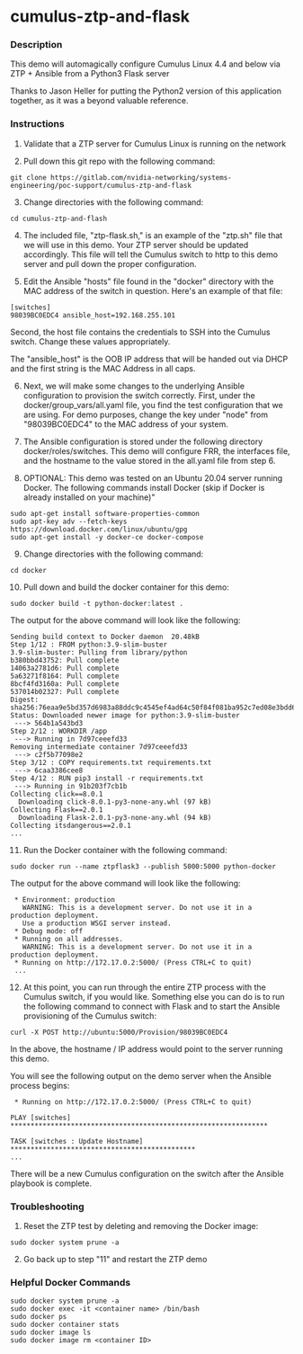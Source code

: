 # cumulus-ztp-and-flask

### Description

This demo will automagically configure Cumulus Linux 4.4 and below via ZTP + Ansible from a Python3 Flask server

Thanks to Jason Heller for putting the Python2 version of this application together, as it was a beyond valuable reference.

### Instructions

1. Validate that a ZTP server for Cumulus Linux is running on the network

2. Pull down this git repo with the following command:

```
git clone https://gitlab.com/nvidia-networking/systems-engineering/poc-support/cumulus-ztp-and-flask
```

3. Change directories with the following command:

```
cd cumulus-ztp-and-flash
```

4. The included file, "ztp-flask.sh," is an example of the "ztp.sh" file that we will use in this demo. Your ZTP server should be updated accordingly. This file will tell the Cumulus switch to http to this demo server and pull down the proper configuration.

5. Edit the Ansible "hosts" file found in the "docker" directory with the MAC address of the switch in question. Here's an example of that file:

```
[switches]
98039BC0EDC4 ansible_host=192.168.255.101
```

Second, the host file contains the credentials to SSH into the Cumulus switch. Change these values appropriately.

The "ansible_host" is the OOB IP address that will be handed out via DHCP and the first string is the MAC Address in all caps.

6. Next, we will make some changes to the underlying Ansible configuration to provision the switch correctly. First, under the docker/group_vars/all.yaml file, you find the test configuration that we are using. For demo purposes, change the key under "node" from "98039BC0EDC4" to the MAC address of your system.

7. The Ansible configuration is stored under the following directory docker/roles/switches. This demo will configure FRR, the interfaces file, and the hostname to the value stored in the all.yaml file from step 6.

8. OPTIONAL: This demo was tested on an Ubuntu 20.04 server running Docker. The following commands install Docker (skip if Docker is already installed on your machine)"

```
sudo apt-get install software-properties-common
sudo apt-key adv --fetch-keys https://download.docker.com/linux/ubuntu/gpg
sudo apt-get install -y docker-ce docker-compose
```

9. Change directories with the following command:

```
cd docker
```

10. Pull down and build the docker container for this demo:

```
sudo docker build -t python-docker:latest .
```

The output for the above command will look like the following:

```
Sending build context to Docker daemon  20.48kB
Step 1/12 : FROM python:3.9-slim-buster
3.9-slim-buster: Pulling from library/python
b380bbd43752: Pull complete
14063a2781d6: Pull complete
5a63271f8164: Pull complete
8bcf4fd3160a: Pull complete
537014b02327: Pull complete
Digest: sha256:76eaa9e5bd357d6983a88ddc9c4545ef4ad64c50f84f081ba952c7ed08e3bdd6
Status: Downloaded newer image for python:3.9-slim-buster
 ---> 564b1a543bd3
Step 2/12 : WORKDIR /app
 ---> Running in 7d97ceeefd33
Removing intermediate container 7d97ceeefd33
 ---> c2f5b77098e2
Step 3/12 : COPY requirements.txt requirements.txt
 ---> 6caa3386cee8
Step 4/12 : RUN pip3 install -r requirements.txt
 ---> Running in 91b203f7cb1b
Collecting click==8.0.1
  Downloading click-8.0.1-py3-none-any.whl (97 kB)
Collecting Flask==2.0.1
  Downloading Flask-2.0.1-py3-none-any.whl (94 kB)
Collecting itsdangerous==2.0.1
...
```

11. Run the Docker container with the following command:

```
sudo docker run --name ztpflask3 --publish 5000:5000 python-docker
```

The output for the above command will look like the following:

```
 * Environment: production
   WARNING: This is a development server. Do not use it in a production deployment.
   Use a production WSGI server instead.
 * Debug mode: off
 * Running on all addresses.
   WARNING: This is a development server. Do not use it in a production deployment.
 * Running on http://172.17.0.2:5000/ (Press CTRL+C to quit)
 ...
```

12. At this point, you can run through the entire ZTP process with the Cumulus switch, if you would like. Something else you can do is to run the following command to connect with Flask and to start the Ansible provisioning of the Cumulus switch:

```
curl -X POST http://ubuntu:5000/Provision/98039BC0EDC4
```

In the above, the hostname / IP address would point to the server running this demo.

You will see the following output on the demo server when the Ansible process begins:

```
 * Running on http://172.17.0.2:5000/ (Press CTRL+C to quit)

PLAY [switches] ****************************************************************

TASK [switches : Update Hostname] **********************************************
...
```

There will be a new Cumulus configuration on the switch after the Ansible playbook is complete.

### Troubleshooting

1. Reset the ZTP test by deleting and removing the Docker image:

```
sudo docker system prune -a
```

2. Go back up to step "11" and restart the ZTP demo

### Helpful Docker Commands

```
sudo docker system prune -a
sudo docker exec -it <container name> /bin/bash
sudo docker ps
sudo docker container stats
sudo docker image ls
sudo docker image rm <container ID>
```
